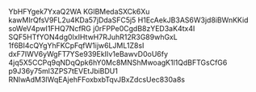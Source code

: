 YbHFYgek7YxaQ2WA
KGlBMedaSXCk6Xu
kawMIrQfsV9FL2u4KDa57jDdaSFC5j5
H1EcAekJB3AS6W3jd8iBWnKKid
soWeV4pwI1FHQ7NcfRG
j0rFPPe0CgdB8zYED3aK4tx4I
SQF5HTfYON4dg0IxIHtwH7RJuhR12R3G89whGxL
1f6BI4cQYgYhFKCpFqfW1ijw6LJML1Z8sI
dxF7IWV6yWgFT7YSe939EkIIv1eBawvD0oU6fy
4jq5X5CCPq9qNDqQpk6hY0Mc8MNShMwoagK1l1QdBFTGsCfG6
p9J36y75ml3ZPS7tEVEtJbiBDU1
RNIwAdM3IWqEAjehFFoxbxbTqvJBxZdcsUec830a8s

